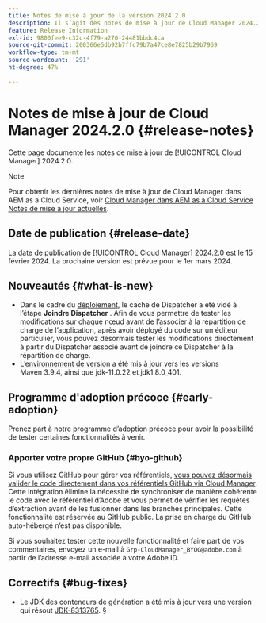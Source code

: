```yaml
---
title: Notes de mise à jour de la version 2024.2.0
description: Il s’agit des notes de mise à jour de Cloud Manager 2024.2.0.
feature: Release Information
exl-id: 9800fee9-c32c-4f79-a270-24481bbdc4ca
source-git-commit: 200366e5db92b7ffc79b7a47ce8e7825b29b7969
workflow-type: tm+mt
source-wordcount: '291'
ht-degree: 47%

---
```


# Notes de mise à jour de Cloud Manager 2024.2.0 {#release-notes}

Cette page documente les notes de mise à jour de [!UICONTROL Cloud Manager] 2024.2.0.

>[!NOTE]
>
>Pour obtenir les dernières notes de mise à jour de Cloud Manager dans AEM as a Cloud Service, voir [Cloud Manager dans AEM as a Cloud Service Notes de mise à jour actuelles](https://experienceleague.adobe.com/docs/experience-manager-cloud-service/content/implementing/using-cloud-manager/release-notes-cloud-manager/release-notes-cm-current.html?lang=fr).

## Date de publication {#release-date}

La date de publication de [!UICONTROL Cloud Manager] 2024.2.0 est le 15 février 2024. La prochaine version est prévue pour le 1er mars 2024.

## Nouveautés {#what-is-new}

* Dans le cadre du [déploiement](/help/using/code-deployment.md), le cache de Dispatcher a été vidé à l’étape **Joindre Dispatcher** . Afin de vous permettre de tester les modifications sur chaque nœud avant de l’associer à la répartition de charge de l’application, après avoir déployé du code sur un éditeur particulier, vous pouvez désormais tester les modifications directement à partir du Dispatcher associé avant de joindre ce Dispatcher à la répartition de charge.
* L’[environnement de version](/help/getting-started/build-environment.md) a été mis à jour vers les versions Maven 3.9.4, ainsi que jdk-11.0.22 et jdk1.8.0_401.

## Programme d&#39;adoption précoce {#early-adoption}

Prenez part à notre programme d’adoption précoce pour avoir la possibilité de tester certaines fonctionnalités à venir.

### Apporter votre propre GitHub {#byo-github}

Si vous utilisez GitHub pour gérer vos référentiels, [vous pouvez désormais valider le code directement dans vos référentiels GitHub via Cloud Manager](/help/managing-code/private-repositories.md). Cette intégration élimine la nécessité de synchroniser de manière cohérente le code avec le référentiel d’Adobe et vous permet de vérifier les requêtes d’extraction avant de les fusionner dans les branches principales. Cette fonctionnalité est réservée au GitHub public. La prise en charge du GitHub auto-hébergé n’est pas disponible.

Si vous souhaitez tester cette nouvelle fonctionnalité et faire part de vos commentaires, envoyez un e-mail à `Grp-CloudManager_BYOG@adobe.com` à partir de l’adresse e-mail associée à votre Adobe ID.

## Correctifs {#bug-fixes}

* Le JDK des conteneurs de génération a été mis à jour vers une version qui résout [JDK-8313765](https://bugs.openjdk.org/browse/JDK-8313765).
§
